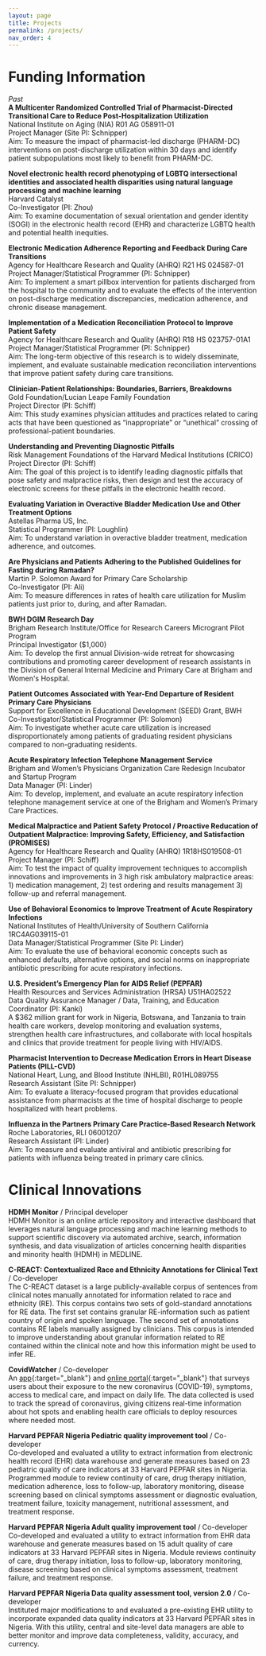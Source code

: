 ```yaml
---
layout: page
title: Projects
permalink: /projects/
nav_order: 4
---
```


# Funding Information  
*Past*  
**A Multicenter Randomized Controlled Trial of Pharmacist-Directed Transitional Care to Reduce Post-Hospitalization Utilization**  
National Institute on Aging (NIA) R01 AG 058911-01  
Project Manager (Site PI: Schnipper)  
Aim: To measure the impact of pharmacist-led discharge (PHARM-DC) interventions on post-discharge utilization within 30 days and identify patient subpopulations most likely to benefit from PHARM-DC.

**Novel electronic health record phenotyping of LGBTQ intersectional identities and associated health disparities using natural language processing and machine learning**  
Harvard Catalyst  
Co-Investigator (PI: Zhou)  
Aim: To examine documentation of sexual orientation and gender identity (SOGI) in the electronic health record (EHR) and characterize LGBTQ health and potential health inequities.

**Electronic Medication Adherence Reporting and Feedback During Care Transitions**  
Agency for Healthcare Research and Quality (AHRQ) R21 HS 024587-01  
Project Manager/Statistical Programmer (PI: Schnipper)  
Aim: To implement a smart pillbox intervention for patients discharged from the hospital to the community and to evaluate the effects of the intervention on post-discharge medication discrepancies, medication adherence, and chronic disease management.

**Implementation of a Medication Reconciliation Protocol to Improve Patient Safety**   
Agency for Healthcare Research and Quality (AHRQ) R18 HS 023757-01A1  
Project Manager/Statistical Programmer (PI: Schnipper)    
Aim: The long-term objective of this research is to widely disseminate, implement, and evaluate sustainable medication reconciliation interventions that improve patient safety during care transitions.  
  
**Clinician-Patient Relationships: Boundaries, Barriers, Breakdowns**  
Gold Foundation/Lucian Leape Family Foundation  
Project Director (PI: Schiff)  
Aim: This study examines physician attitudes and practices related to caring acts that have been questioned as “inappropriate” or “unethical” crossing of professional-patient boundaries.  

**Understanding and Preventing Diagnostic Pitfalls**  
Risk Management Foundations of the Harvard Medical Institutions (CRICO)  
Project Director (PI: Schiff)  
Aim: The goal of this project is to identify leading diagnostic pitfalls that pose safety and malpractice risks, then design and test the accuracy of electronic screens for these pitfalls in the electronic health record.  
  
**Evaluating Variation in Overactive Bladder Medication Use and Other Treatment Options**  
Astellas Pharma US, Inc.  
Statistical Programmer (PI: Loughlin)  
Aim: To understand variation in overactive bladder treatment, medication adherence, and outcomes.  
  
**Are Physicians and Patients Adhering to the Published Guidelines for Fasting during Ramadan?**  
Martin P. Solomon Award for Primary Care Scholarship  
Co-Investigator (PI: Ali)  
Aim: To measure differences in rates of health care utilization for Muslim patients just prior to, during, and after Ramadan. 
 
**BWH DGIM Research Day**  
Brigham Research Institute/Office for Research Careers Microgrant Pilot Program  
Principal Investigator ($1,000)  
Aim: To develop the first annual Division-wide retreat for showcasing contributions and promoting career development of research assistants in the Division of General Internal Medicine and Primary Care at Brigham and Women's Hospital.  
  
**Patient Outcomes Associated with Year-End Departure of Resident Primary Care Physicians**  
Support for Excellence in Educational Development (SEED) Grant, BWH   
Co-Investigator/Statistical Programmer (PI: Solomon)   
Aim: To investigate whether acute care utilization is increased disproportionately among patients of graduating resident physicians compared to non-graduating residents.  
  
**Acute Respiratory Infection Telephone Management Service**  
Brigham and Women’s Physicians Organization Care Redesign Incubator and Startup Program  
Data Manager (PI: Linder)  
Aim: To develop, implement, and evaluate an acute respiratory infection telephone management service at one of the Brigham and Women’s Primary Care Practices.  
  
**Medical Malpractice and Patient Safety Protocol / Proactive Reducation of Outpatient Malpractice: Improving Safety, Efficiency, and Satisfaction (PROMISES)**  
Agency for Healthcare Research and Quality (AHRQ) 1R18HS019508-01  
Project Manager (PI: Schiff)  
Aim: To test the impact of quality improvement techniques to accomplish innovations and improvements in 3 high risk ambulatory malpractice areas: 1) medication management, 2) test ordering and results management 3) follow-up and referral management.  

**Use of Behavioral Economics to Improve Treatment of Acute Respiratory Infections**  
National Institutes of Health/University of Southern California 1RC4AG039115-01  
Data Manager/Statistical Programmer (Site PI: Linder)  
Aim: To evaluate the use of behavioral economic concepts such as enhanced defaults, alternative options, and social norms on inappropriate antibiotic prescribing for acute respiratory infections.  
  
**U.S. President’s Emergency Plan for AIDS Relief (PEPFAR)**  
Health Resources and Services Administration (HRSA) U51HA02522  
Data Quality Assurance Manager / Data, Training, and Education Coordinator (PI: Kanki)   
A $362 million grant for work in Nigeria, Botswana, and Tanzania to train health care workers, develop monitoring and evaluation systems, strengthen health care infrastructures, and collaborate with local hospitals and clinics that provide treatment for people living with HIV/AIDS.   
  
**Pharmacist Intervention to Decrease Medication Errors in Heart Disease Patients (PILL-CVD)**  
National Heart, Lung, and Blood Institute (NHLBI), R01HL089755  
Research Assistant (Site PI: Schnipper)  
Aim: To evaluate a literacy-focused program that provides educational assistance from pharmacists at the time of hospital discharge to people hospitalized with heart problems.
  
**Influenza in the Partners Primary Care Practice-Based Research Network**  
Roche Laboratories, RLI 06001207  
Research Assistant (PI: Linder)  
Aim: To measure and evaluate antiviral and antibiotic prescribing for patients with influenza being treated in primary care clinics.

# Clinical Innovations

**HDMH Monitor** / Principal developer   
HDMH Monitor is an online article repository and interactive dashboard that leverages natural language processing and machine learning methods to support scientific discovery via automated archive, search, information synthesis, and data visualization of articles concerning health disparities and minority health (HDMH) in MEDLINE.

**C-REACT: Contextualized Race and Ethnicity Annotations for Clinical Text** / Co-developer   
The C-REACT dataset is a large publicly-available corpus of sentences from clinical notes manually annotated for information related to race and ethnicity (RE). This corpus contains two sets of gold-standard annotations for RE data. The first set contains granular RE-information such as patient country of origin and spoken language. The second set of annotations contains RE labels manually assigned by clinicians. This corpus is intended to improve understanding about granular information related to RE contained within the clinical note and how this information might be used to infer RE.   

**CovidWatcher** / Co-developer   
An [app](https://apps.apple.com/us/app/covidwatcher/id1504295590){:target="_blank"} and [online portal](https://covidwatcher.dbmi.columbia.edu/){:target="_blank"} that surveys users about their exposure to the new coronavirus (COVID-19), symptoms, access to medical care, and impact on daily life. The data collected is used to track the spread of coronavirus, giving citizens real-time information about hot spots and enabling health care officials to deploy resources where needed most.

**Harvard PEPFAR Nigeria Pediatric quality improvement tool** / Co-developer   
Co-developed and evaluated a utility to extract information from electronic health record (EHR) data warehouse and generate measures based on 23 pediatric quality of care indicators at 33 Harvard PEPFAR sites in Nigeria. Programmed module to review continuity of care, drug therapy initiation, medication adherence, loss to follow-up, laboratory monitoring, disease screening based on clinical symptoms assessment or diagnostic evaluation, treatment failure, toxicity management, nutritional assessment, and treatment response.

**Harvard PEPFAR Nigeria Adult quality improvement tool** / Co-developer   
Co-developed and evaluated a utility to extract information from EHR data warehouse and generate measures based on 15 adult quality of care indicators at 33 Harvard PEPFAR sites in Nigeria. Module reviews continuity of care, drug therapy initiation, loss to follow-up, laboratory monitoring, disease screening based on clinical symptoms assessment, treatment failure, and treatment response.

**Harvard PEPFAR Nigeria Data quality assessment tool, version 2.0** / Co-developer   
Instituted major modifications to and evaluated a pre-existing EHR utility to incorporate expanded data quality indicators at 33 Harvard PEPFAR sites in Nigeria. With this utility, central and site-level data managers are able to better monitor and improve data completeness, validity, accuracy, and currency.

